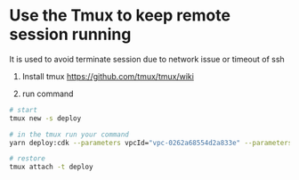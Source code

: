 # Use the Tmux to keep remote session running

It is used to avoid terminate session due to network issue or timeout of ssh 

1. Install tmux https://github.com/tmux/tmux/wiki

2. run command
```bash
# start
tmux new -s deploy

# in the tmux run your command
yarn deploy:cdk --parameters vpcId="vpc-0262a68554d2a833e" --parameters publicSubnets="subnet-0e0278621db083fe2,subnet-0f84fde5f96e1b072" --parameters privateSubnets="subnet-06c6919eecbea4a9a,subnet-06818ae982928027a"

# restore
tmux attach -t deploy

```